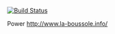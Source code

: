 [![Build Status](https://drone.io/github.com/GeReinhart/app-share-gps-trace/status.png)](https://drone.io/github.com/GeReinhart/app-share-gps-trace/latest)

Power http://www.la-boussole.info/

